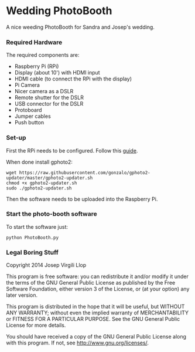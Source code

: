 # Wedding PhotoBooth

A nice weeding PhotoBooth for Sandra and Josep's wedding.

### Required Hardware
The required components are:

- Raspberry Pi (RPi)
- Display (about 10') with HDMI input
- HDMI cable (to connect the RPi with the display)
- Pi Camera
- Nicer camera as a DSLR
- Remote shutter for the DSLR
- USB connector for the DSLR
- Protoboard
- Jumper cables
- Push button 

### Set-up

First the RPi needs to be configured. Follow this [guide]().


When done install gphoto2:

```
wget https://raw.githubusercontent.com/gonzalo/gphoto2-updater/master/gphoto2-updater.sh
chmod +x gphoto2-updater.sh
sudo ./gphoto2-updater.sh
```

Then the software needs to be uploaded into the Raspberry Pi.

### Start the photo-booth software

To start the software just:

```
python PhotoBooth.py
```

### Legal Boring Stuff

Copyright 2014 Josep Virgili Llop

This program is free software: you can redistribute it and/or modify
it under the terms of the GNU General Public License as published by
the Free Software Foundation, either version 3 of the License, or
(at your option) any later version.

This program is distributed in the hope that it will be useful,
but WITHOUT ANY WARRANTY; without even the implied warranty of
MERCHANTABILITY or FITNESS FOR A PARTICULAR PURPOSE.  See the
GNU General Public License for more details.

You should have received a copy of the GNU General Public License
along with this program.  If not, see <http://www.gnu.org/licenses/>.

 

